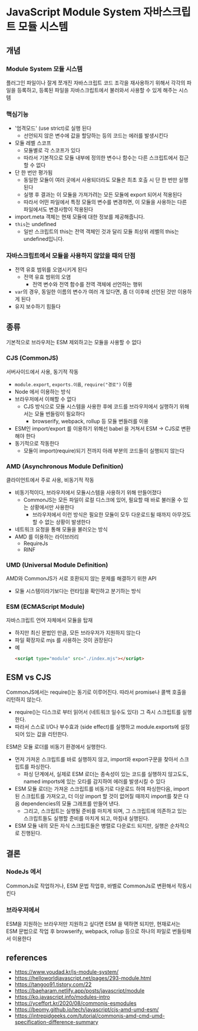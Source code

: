 # JavaScript Module System 자바스크립트 모듈 시스템

## 개념
### Module System 모듈 시스템
플러그인 파일이나 잘게 쪼개진 자바스크립트 코드 조각을 재사용하기 위해서 각각의 파일을 등록하고, 등록된 파일을 자바스크립트에서 불러와서 사용할 수 있게 해주는 시스템

### 핵심기능
- '엄격모드' (use strict)로 실행 된다
  - 선언되지 않은 변수에 값을 할당하는 등의 코드는 에러를 발생시킨다
- 모듈 레벨 스코프
  - 모듈별로 각 스코프가 있다 
  - 따라서 기본적으로 모듈 내부에 정의한 변수나 함수는 다른 스크립트에서 접근할 수 없다
- 단 한 번만 평가됨
  - 동일한 모듈이 여러 곳에서 사용되더라도 모듈은 최초 호출 시 단 한 번만 실행된다
  - 실행 후 결과는 이 모듈을 가져가려는 모든 모듈에 export 되어서 적용된다
  - 따라서 어떤 파일에서 특정 모듈의 변수를 변경하면, 이 모듈을 사용하는 다른 파일에서도 변경사항이 적용된다
- import.meta 객체는 현재 모듈에 대한 정보를 제공해줍니다.
- `this`는 undefined
  - 일반 스크립트의 this는 전역 객체인 것과 달리 모듈 최상위 레벨의 this는 undefined입니다.

### 자바스크립트에서 모듈을 사용하지 않았을 때의 단점
- 전역 유효 범위를 오염시키게 된다
  - 전역 유효 범위의 오염
    - 전역 변수와 전역 함수를 전역 객체에 선언하는 행위
- `var`의 경우, 동일한 이름의 변수가 여러 개 있다면, 좀 더 이후에 선언된 것만 이용하게 된다
- 유지 보수하기 힘들다

## 종류
기본적으로 브라우저는 ESM 제외하고는 모듈을 사용할 수 없다

### CJS (CommonJS)
서버사이드에서 사용, 동기적 작동
- `module.export`, `exports.이름`, `require("경로")` 이용
- Node 에서 이용하는 방식
- 브라우저에서 이해할 수 없다
  - CJS 방식으로 모듈 시스템을 사용한 후에 코드를 브라우저에서 실행하기 위해서는 모듈 번들링이 필요하다
    - browserify, webpack, rollup 등 모듈 번들러를 이용 
- ESM인 import/export 를 이용하기 위해선 babel 을 거쳐서 ESM -> CJS로 변환해야 한다
- 동기적으로 작동한다
  - 모듈이 import(require)되기 전까지 아래 부분의 코드들이 실행되지 않는다

### AMD (Asynchronous Module Definition)
클라이언트에서 주로 사용, 비동기적 작동
- 비동기적이다, 브라우저에서 모듈시스템을 사용하기 위해 만들어졌다
  - CommonJS는 모든 파일이 로컬 디스크에 있어, 필요할 때 바로 불러올 수 있는 상황에서만 사용한다
    - 브라우저에서 이런 방식은 필요한 모듈이 모두 다운로드될 때까지 아무것도 할 수 없는 상황이 발생한다
- 네트워크 요청을 통해 모듈을 불러오는 방식
- AMD 를 이용하는 라이브러리
  - RequireJs
  - RINF

### UMD (Universal Module Definition)
AMD와 CommonJS가 서로 호환되지 않는 문제를 해결하기 위한 API
- 모듈 시스템이라기보다는 런타임을 확인하고 분기하는 방식

### ESM (ECMAScript Module)
자바스크립트 언어 자체에서 모듈을 탑재
- 하지만 최신 문법인 만큼, 모든 브라우저가 지원하지 않는다
- 파일 확장자로 mjs 를 사용하는 것이 권장된다
- 예
  ```html
  <script type="module" src="./index.mjs"></script>
  ```

## ESM vs CJS
CommonJS에서는 require()는 동기로 이루어진다. 따라서 promise나 콜백 호출을 리턴하지 않는다. 
- require()는 디스크로 부터 읽어서 (네트워크 일수도 있다) 그 즉시 스크립트를 실행한다. 
- 따라서 스스로 I/O나 부수효과 (side effect)를 실행하고 module.exports에 설정되어 있는 값을 리턴한다.

ESM은 모듈 로더를 비동기 환경에서 실행한다. 
- 먼저 가져온 스크립트를 바로 실행하지 않고, import와 export구문을 찾아서 스크립트를 파싱한다. 
  - 파싱 단계에서, 실제로 ESM 로더는 종속성이 있는 코드를 실행하지 않고도도, named imports에 있는 오타를 감지하여 에러를 발생시킬 수 있다
- ESM 모듈 로더는 가져온 스크립트를 비동기로 다운로드 하여 파싱한다음, import된 스크립트를 가져오고, 더 이상 import 할 것이 없어질 때까지 import를 찾은 다음 dependencies의 모듈 그래프를 만들어 낸다. 
  - 그리고, 스크립트는 실행될 준비를 마치게 되며, 그 스크립트에 의존하고 있는 스크립트들도 실행할 준비를 마치게 되고, 마침내 실행된다.
- ESM 모듈 내의 모든 자식 스크립트들은 병렬로 다운로드 되지만, 실행은 순차적으로 진행된다.

## 결론
### NodeJs 에서
CommonJs로 작업하거나,
ESM 문법 작업후, 바벨로 CommonJs로 변환해서 작동시킨다

### 브라우저에서
ESM을 지원하는 브라우저만 지원하고 싶다면 ESM 을 택하면 되지만,
현재로서는 ESM 문법으로 작업 후 browserify, webpack, rollup 등으로 하나의 파일로 번들링해서 이용한다

## references
- https://www.youdad.kr/js-module-system/
- https://helloworldjavascript.net/pages/293-module.html
- https://tangoo91.tistory.com/22
- https://baeharam.netlify.app/posts/javascript/module
- https://ko.javascript.info/modules-intro
- https://yceffort.kr/2020/08/commonjs-esmodules
- https://beomy.github.io/tech/javascript/cjs-amd-umd-esm/
- https://intrepidgeeks.com/tutorial/commonjs-amd-cmd-umd-specification-difference-summary